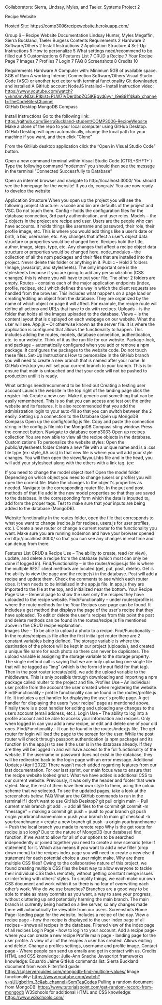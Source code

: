 Collaborators: Sierra, Lindsay, Myles, and Taeler.
Systems Project 2

Recipe Website

Hosted Site: https://comp3006recipewebsite.herokuapp.com/

Group 6 – Recipe Website Documentation
Lindsay Hunter, Myles Megaffin, Sierra Buckland, Taeler Burgess
Contents
Requirements	2
Hardware	2
Software/Others	2
Install Instructions	2
Application Structure	4
Set-Up Instructions	5
How to personalize	5
What settings need/recommend to be filled out	5
Customizations	6
Features List	7
CRUD a Recipe	7
Your Recipe Page	7
Images	7
Profiles	7
Login	7
FAQ	8
Screenshots	8
Credits	10

Requirements
Hardware
A Computer with:
Minimum 5GB of available space.
8GB of Ram 
A working Internet Connection 
Software/Others
Visual Studio Code (VSC) or another text editor with terminal functionality
Git downloaded and installed
A GitHub account
NodeJS installed – Install Instruction video: https://www.youtube.com/watch?v=km0mvNDaLRI&list=PLW7IVDer0bpZO5IKBgvd6yvr_l9e891f4&ab_channel=TheCodeBitesChannel  
GitHub Desktop
MongoDB Compass

Install Instructions
Go to the following link: https://github.com/SierraBuckland-student/COMP3006-RecipeWebsite 
Make a clone of the repo to your local computer using GitHub Desktop.
GitHub Desktop will open automatically, change the local path for your machine if you want, and then click “Clone”

From the GitHub desktop application click the “Open in Visual Studio Code” button. 


Open a new command terminal within Visual Studio Code (CTRL+SHFT+`)
Type the following command “nodemon” you should then see the message in the terminal “Connected Successfully to Database” 


Open an internet browser and navigate to http://localhost:3000/
You should see the homepage for the website! If you do, congrats! You are now ready to develop the website


Application Structure
When you open up the project you will see the following project structure:
.vscode and bin are defaults of the project and VSC. Do not touch them.
Config – holds the configuration files for the database connection, 3rd party authentication, and user roles. 
Models – the 2 objects in the project are recipe and user.
Users are the people who can have accounts. It holds things like username and password, their role, their profile image, etc. This is where you would add things like a user’s date or birth, a bio, username, etc. Any changes that affect a user’s object data structure or properties would be changed here.
Recipes hold the title, author, image, steps, type, etc. Any changes that affect a recipe object data structure or properties would be changed here. 
node_modules – the collection of all the npm packages and their files that are installed into the project. Never delete this folder or anything in it. 
Public – Hold 3 folders (Image, javascript, and stylesheets). The only important one is the stylesheets because if you are going to add any personalization (CSS changes) this is where you will have to put your file. The other 2 folders are empty. 
Routes – contains each of the major application endpoints (index, profile, recipes, etc.) which defines the way in which the client requests are handled from the browser. This includes what happens on a page load or creating/editing an object from the database. They are organized by the name of which object or page it will affect. For example, the recipe route will define all actions and URLs that have to do with recipes. 
Uploads – is the folder that holds all the images uploaded to the database. 
Views – Is the content layout that is displayed on each webpage on our website. What the user will see. 
App.js – Or otherwise known as the server file. It is where the application is configured that allows the functionality to happen. This includes adding the routes, models, database connection, authentication, etc. to our website. Think of it as the run file for our website. 
Package-lock, and package – automatically configured when you add or remove a npm package. It configures the packages to the website code. Do not touch these files. 
Set-Up Instructions
How to personalize
In the GitHub branch you will need to create a new branch that is named after your name. 
In GitHub desktop you will set your current branch to your branch. 
This is to ensure that main is untouched and that your code will not be pushed to production until it is ready.



What settings need/recommend to be filled out
Creating a testing user account
Launch the website 
In the top right of the landing page click the register link
Create a new user. Make it generic and something that can be easily remembered. 
This is so that you can access and test out the entire website and its features. 
It is also recommended that you add the administration login to your auto-fill so that you can switch between the 2 easily. 
Setting up a connection to the Database
Open up MongoDB Compass
Open up the config/config.js file.
Copy and paste the connection string in the config.js file into the MongoDB Compass sting window. 
Press the connect button. 
Navigate to database comp3033
Open up recipes collection
You are now able to view all the recipe objects in the database. 
Customizations
To personalize the website styles: 
Open the public/stylesheets folder
Create a new file with a unique name and is a .css file type (ex: style_AA.css)
In that new file is where you will add your style changes.
You will then open the views/layout.hbs file and in the head, you will add your stylesheet along with the others with a link tag. (ex: <link rel='stylesheet' href='/stylesheets/style_AA.css'/>

If you need to change the model object itself 
Open the model folder
Depending on which object you need to change (users or profile) you will open the correct file.
Make the changes to the object's properties as needed.
Navigate to the corresponding router file. 
In the put and post methods of that file add in the new model properties so that they are saved to the database.
In the corresponding form which the data is inputted to, add form the proper tags.
Test to make sure that your inputs are being added to the database (MongoDB).  

Website functionality
In the routes folder, open the file that corresponds to what you want to change (recipe.js for recipes, users.js for user profiles, etc.).
Create a new router or change a current router to the functionality you want. Make sure you are running nodemon and have your browser opened on http://localhost:3000/ so that you can see any changes in real time and can debug from there. 

Features List
CRUD a Recipe
Use – The ability to create, read (or view), update, and delete a recipe from the database (which most can only be done if logged in). 
Find/Functionality – in the routes/recipes.js file is where the multiple REST client methods are located (get, put, post, delete). Get is the ability to view the page and the recipe(s) in the database. Post will add a recipe and update them. Check the comments to see which each router does. It then needs to be initialized in the app.js file. In app.js they are imported to the file at the top, and initialized near the bottom. 
Your Recipe Page
Use – General page to show the user only the recipes they have uploaded to the recipe website.
Find/Functionality –  under routes/profile is where the route methods for the Your Recipes user page can be found. It includes a get method that displays the page of the user's recipe that they have uploaded. To edit or delete the user's recipes from this point the post and delete methods can be found in the routes/recipe.js file mentioned above in the CRUD recipe explanation.   
Images
Use – To be able to upload a photo to a recipe. 
Find/Functionality – In the routes/recipes.js file after the first initial get router there are 2 constant variables being defined. The storage variable is where the destination of the photos will be kept in our project (uploads/), and created a unique file name for each photo so there can never be duplicates. The upload variable is assigning the storage variable to the storage property. The single method call is saying that we are only uploading one single file that will be tagged as “img” (which is the form id input field for that tag). Then in the post router (create/edit), we add the upload variable to the middleware. This is only possible through downloading and importing a npm package called multer to the project and file. 
Profiles
Use – An individual user profile from the account the user created when registering the website.
Find/Functionality –  profile functionality can be found in the routes/profile.js file. It includes a get handler for displaying the user's profile page. A get handler for displaying the users “your recipe” page as mentioned above. Finally there is a post handler for editing and uploading any changes to the users account (email address, etc.).
Login
Use – The ability to log into a profile account and be able to access your information and recipes. Only when logged in can you add a new recipe, or edit and delete one of your old ones. 
Find/Functionality – It can be found in the routes/index.js file. The get router for login will load the page to the screen for the user. While the post router will check through passport authentication (a npm package) and its function (in the app.js) to see if the user is in the database already. If they are they will be logged in and will have access to the full functionality of the website. If the username or password does not exist in the database, they will be redirected back to the login page with an error message. 
Additional Updates (April 2022)
There wasn’t much added regarding features from our last documentation. For our last sprint, our main focus was to ensure that the recipe website looked great. What we have added is additional CSS to our current website. Previously, it was only the header and footer that were styled. Now, the rest of them have their own style to them, using the colour scheme that we selected.  To see the updated pages, take a look at the screenshots below. 
FAQ
What are the GitHub commands to run in the terminal if I don’t want to use GitHub Desktop?
git pull origin main = Pull current main branch 
git add . = add all files to the commit
git commit -m "message" = making a commit
git push = push to your branch
git push origin yourbranchname:main = push your branch to main
git checkout -b yourbranchname = create a new branch
git push -u origin yourbranchname = Push the local branch you made to remote repo
Why is the get route for recipe.js so long?
Due to the nature of MongoDB (our database) find function, if we want to allow for all of our options to be searched independently or joined together you need to create a new scenario (else if statement) for it. Which also means if you want to add a new filter (drop down menu) to the recipes index page you will need to create a new else if statement for each potential choice a user might make.
Why are there multiple CSS files?
Owing to the collaborative nature of this project, we found creating multiple CSS files the best way to allow everyone to tackle their individual CSS tasks remotely, without getting constant merge issues or interfering with others' styles. To simplify things, we each make our own CSS document and work within it  so there is no fear of overwriting each other’s work. 
Why do we use branches?
Branches are a good way to be able to make as many commits as you want, a way to save your progress, without cluttering up and potentially harming the main branch. The main branch is currently being hosted on a live server, so any changes made there will automatically be viewable from our users. 
Screenshots
Home Page- landing page for the website. Includes a recipe of the day. 
View a recipe page - how the recipe is displayed to the user
Index page of all recipes - shows all recipes in the database. 
Filtered view of the index page of all recipes
Login Page - how to login to your account. 
Add a recipe page- where you can create a new recipe
Profile main page - landing page for the user profile. 
A view of all of the recipes a user has created. Allows editing and delete. 
Change a profiles settings, username and profile image. 
Contact page - Where people can send us emails and get in contact with us. 
Credits
HTML and CSS knowledge: Julie-Ann Snache
Javascript frameworks knowledge: Eduardo Jaime
GitHub commands list: Sierra Buckland document from work
Filter/find guide: https://sqlserverguides.com/mongodb-find-multiple-values/ 
Image functionality: https://www.youtube.com/watch?v=sUUgbcHm_3c&ab_channel=SomTeaCodes 
Pulling a random document from MongoDB: https://www.tutorialspoint.com/get-random-record-from-mongodb 
W3Schools for additional HTML and CSS knowledge: https://www.w3schools.com/  

